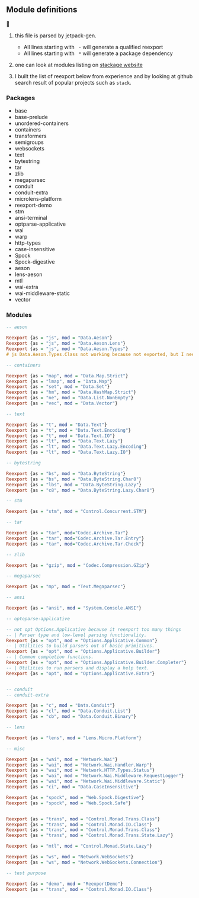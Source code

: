 ## Module definitions

:memo:

  1. this file is parsed by jetpack-gen.
      - All lines starting with  `  - ` will generate a qualified reexport
      - All lines starting with  `  * ` will generate a package dependency

  2. one can look at modules listing on
      [stackage website](https://www.stackage.org/nightly-2015-12-10/docs)

  3. I built the list of reexport below from experience and by looking
     at github search result of popular projects such as `stack`.


### Packages

  * base
  * base-prelude
  * unordered-containers
  * containers
  * transformers
  * semigroups
  * websockets
  * text
  * bytestring
  * tar
  * zlib
  * megaparsec
  * conduit
  * conduit-extra
  * microlens-platform
  * reexport-demo
  * stm
  * ansi-terminal
  * optparse-applicative
  * wai
  * warp
  * http-types
  * case-insensitive
  * Spock
  * Spock-digestive
  * aeson
  * lens-aeson
  * mtl
  * wai-extra
  * wai-middleware-static
  * vector

### Modules

```haskell
-- aeson

Reexport {as = "js", mod = "Data.Aeson"}
Reexport {as = "js", mod = "Data.Aeson.Lens"}
Reexport {as = "js", mod = "Data.Aeson.Types"}
# js Data.Aeson.Types.Class not working because not exported, but I need the instances... !

-- containers

Reexport {as = "map", mod = "Data.Map.Strict"}
Reexport {as = "lmap", mod = "Data.Map"}
Reexport {as = "set", mod = "Data.Set"}
Reexport {as = "hm", mod = "Data.HashMap.Strict"}
Reexport {as = "ne", mod = "Data.List.NonEmpty"}
Reexport {as = "vec", mod = "Data.Vector"}

-- text

Reexport {as = "t", mod = "Data.Text"}
Reexport {as = "t", mod = "Data.Text.Encoding"}
Reexport {as = "t", mod = "Data.Text.IO"}
Reexport {as = "lt", mod = "Data.Text.Lazy"}
Reexport {as = "lt", mod = "Data.Text.Lazy.Encoding"}
Reexport {as = "lt", mod = "Data.Text.Lazy.IO"}

-- bytestring

Reexport {as = "bs", mod = "Data.ByteString"}
Reexport {as = "bs", mod = "Data.ByteString.Char8"}
Reexport {as = "lbs", mod = "Data.ByteString.Lazy"}
Reexport {as = "c8", mod = "Data.ByteString.Lazy.Char8"}

-- stm

Reexport {as = "stm", mod = "Control.Concurrent.STM"}

-- tar

Reexport {as = "tar", mod="Codec.Archive.Tar"}
Reexport {as = "tar", mod="Codec.Archive.Tar.Entry"}
Reexport {as = "tar", mod="Codec.Archive.Tar.Check"}

-- zlib

Reexport {as = "gzip", mod = "Codec.Compression.GZip"}

-- megaparsec

Reexport {as = "mp", mod = "Text.Megaparsec"}

-- ansi

Reexport {as = "ansi", mod = "System.Console.ANSI"}

-- optoparse-applicative

-- not opt Options.Applicative because it reexport too many things
-- | Parser type and low-level parsing functionality.
Reexport {as = "opt", mod = "Options.Applicative.Common"}
-- | Utilities to build parsers out of basic primitives.
Reexport {as = "opt", mod = "Options.Applicative.Builder"}
-- | Common completion functions.
Reexport {as = "opt", mod = "Options.Applicative.Builder.Completer"}
-- | Utilities to run parsers and display a help text.
Reexport {as = "opt", mod = "Options.Applicative.Extra"}


-- conduit
-- conduit-extra

Reexport {as = "c", mod = "Data.Conduit"}
Reexport {as = "cl", mod = "Data.Conduit.List"}
Reexport {as = "cb", mod = "Data.Conduit.Binary"}

-- lens

Reexport {as = "lens", mod = "Lens.Micro.Platform"}

-- misc

Reexport {as = "wai", mod = "Network.Wai"}
Reexport {as = "wai", mod = "Network.Wai.Handler.Warp"}
Reexport {as = "wai", mod = "Network.HTTP.Types.Status"}
Reexport {as = "wai", mod = "Network.Wai.Middleware.RequestLogger"}
Reexport {as = "wai", mod = "Network.Wai.Middleware.Static"}
Reexport {as = "ci", mod = "Data.CaseInsensitive"}

Reexport {as = "spock", mod = "Web.Spock.Digestive"}
Reexport {as = "spock", mod = "Web.Spock.Safe"}


Reexport {as = "trans", mod = "Control.Monad.Trans.Class"}
Reexport {as = "trans", mod = "Control.Monad.IO.Class"}
Reexport {as = "trans", mod = "Control.Monad.Trans.Class"}
Reexport {as = "trans", mod = "Control.Monad.Trans.State.Lazy"}

Reexport {as = "mtl", mod = "Control.Monad.State.Lazy"}

Reexport {as = "ws", mod = "Network.WebSockets"}
Reexport {as = "ws", mod = "Network.WebSockets.Connection"}

-- test purpose

Reexport {as = "demo", mod = "ReexportDemo"}
Reexport {as = "trans", mod = "Control.Monad.IO.Class"}

```